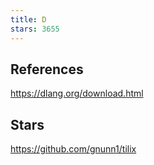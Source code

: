 ```yaml
---
title: D
stars: 3655
---
```


## References

<https://dlang.org/download.html>

## Stars

<https://github.com/gnunn1/tilix>

